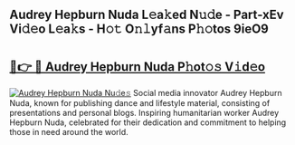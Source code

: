 ## Audrey Hepburn Nuda L𝚎a𝚔ed N𝚞𝚍e - Part-xEv Vi𝚍𝚎o L𝚎a𝚔s - H𝚘𝚝 O𝚗𝚕yf𝚊ns P𝚑𝚘tos 9ieO9

# <h2><a href="http://kf9ghw.oniu.top/?m=Audrey+Hepburn+Nuda">🔗👉 🔴 Audrey Hepburn Nuda P𝚑ot𝚘𝚜 V𝚒d𝚎o</a></h2>

[![Audrey Hepburn Nuda Nu𝚍e𝚜](https://i.imgur.com/0qMVB7G.gif)](http://kf9ghw.oniu.top/?m=Audrey+Hepburn+Nuda)
Social media innovator Audrey Hepburn Nuda, known for publishing dance and lifestyle material, consisting of presentations and personal blogs. Inspiring humanitarian worker Audrey Hepburn Nuda, celebrated for their dedication and commitment to helping those in need around the world.  

